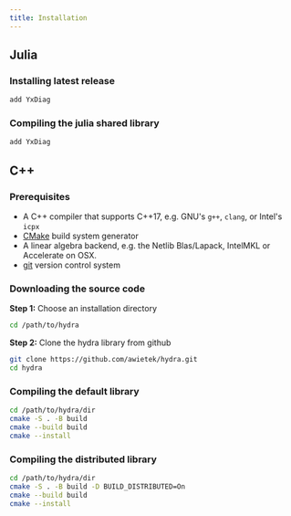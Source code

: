 ```yaml
---
title: Installation
---
```


## Julia
### Installing latest release
```julia
add YxDiag
```

### Compiling the julia shared library
```julia
add YxDiag
```

## C++

### Prerequisites
* A C++ compiler that supports C++17, e.g. GNU's `g++`, `clang`, or Intel's `icpx`
* [CMake](https://cmake.org/) build system generator 
* A linear algebra backend, e.g. the Netlib Blas/Lapack, IntelMKL or Accelerate on OSX.
* [git](https://git-scm.com/) version control system


### Downloading the source code

**Step 1:**
Choose an installation directory

```bash
cd /path/to/hydra
```

**Step 2:**
Clone the hydra library from github

```bash
git clone https://github.com/awietek/hydra.git
cd hydra
```

### Compiling the default library

``` bash
cd /path/to/hydra/dir
cmake -S . -B build
cmake --build build
cmake --install
```

### Compiling the distributed library

``` bash
cd /path/to/hydra/dir
cmake -S . -B build -D BUILD_DISTRIBUTED=On
cmake --build build
cmake --install
```